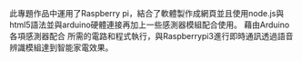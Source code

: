 此專題作品中運用了Raspberry pi，結合了軟體製作成網頁並且使用node.js與html5語法並與arduino硬體連接再加上一些感測器模組配合使用。
藉由Arduino各項感測器配合 所需的電路和程式執行，與Raspberrypi3進行即時通訊透過語音辨識模組達到智能家電效果。
